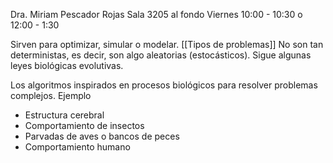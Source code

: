 Dra. Miriam Pescador Rojas
Sala 3205 al fondo 
Viernes 10:00 - 10:30 o 12:00 - 1:30

Sirven para optimizar, simular o modelar. [[Tipos de problemas]]
No son tan deterministas, es decir, son algo aleatorias (estocásticos).
Sigue algunas leyes biológicas evolutivas.

Los algoritmos inspirados en procesos biológicos para resolver problemas complejos. Ejemplo 
- Estructura cerebral
- Comportamiento de insectos
- Parvadas de aves o bancos de peces
- Comportamiento humano
